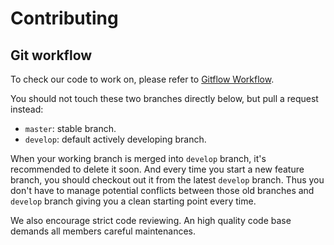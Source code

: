 # Contributing

## Git workflow

To check our code to work on, please refer to [Gitflow Workflow](https://www.atlassian.com/git/tutorials/comparing-workflows/gitflow-workflow).

You should not touch these two branches directly below, but pull a request instead:

* `master`: stable branch.
* `develop`: default actively developing branch.

When your working branch is merged into `develop` branch, it's recommended to delete it soon. And every time you start a new feature branch, you should checkout out it from the latest `develop` branch. Thus you don't have to manage potential conflicts between those old branches and `develop` branch giving you a clean starting point every time.

We also encourage strict code reviewing. An high quality code base demands all members careful maintenances.
